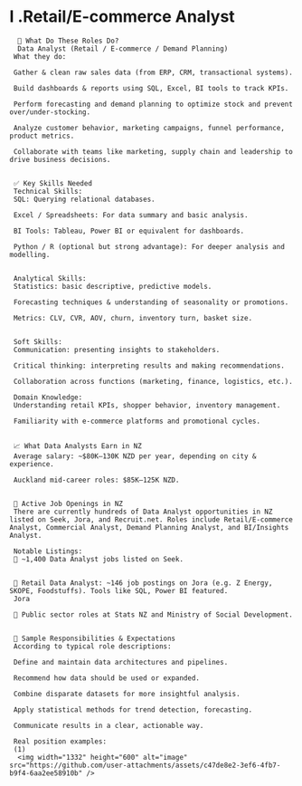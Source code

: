 # I .Retail/E-commerce Analyst


      🧰 What Do These Roles Do?
      Data Analyst (Retail / E‑commerce / Demand Planning)
     What they do:
     
     Gather & clean raw sales data (from ERP, CRM, transactional systems).
     
     Build dashboards & reports using SQL, Excel, BI tools to track KPIs.
     
     Perform forecasting and demand planning to optimize stock and prevent over/under-stocking.
     
     Analyze customer behavior, marketing campaigns, funnel performance, product metrics.
     
     Collaborate with teams like marketing, supply chain and leadership to drive business decisions.
     
     
     ✅ Key Skills Needed
     Technical Skills:
     SQL: Querying relational databases.
     
     Excel / Spreadsheets: For data summary and basic analysis.
     
     BI Tools: Tableau, Power BI or equivalent for dashboards.
     
     Python / R (optional but strong advantage): For deeper analysis and modelling.
     
     
     Analytical Skills:
     Statistics: basic descriptive, predictive models.
     
     Forecasting techniques & understanding of seasonality or promotions.
     
     Metrics: CLV, CVR, AOV, churn, inventory turn, basket size.
     
     
     Soft Skills:
     Communication: presenting insights to stakeholders.
     
     Critical thinking: interpreting results and making recommendations.
     
     Collaboration across functions (marketing, finance, logistics, etc.).
     
     Domain Knowledge:
     Understanding retail KPIs, shopper behavior, inventory management.
     
     Familiarity with e‑commerce platforms and promotional cycles.
     
     
     📈 What Data Analysts Earn in NZ
     Average salary: ~$80K–130K NZD per year, depending on city & experience.
     
     Auckland mid-career roles: $85K–125K NZD.
     
     
     🔎 Active Job Openings in NZ
     There are currently hundreds of Data Analyst opportunities in NZ listed on Seek, Jora, and Recruit.net. Roles include Retail/E-commerce Analyst, Commercial Analyst, Demand Planning Analyst, and BI/Insights Analyst.
     
     Notable Listings:
     📌 ~1,400 Data Analyst jobs listed on Seek.
     
     
     📌 Retail Data Analyst: ~146 job postings on Jora (e.g. Z Energy, SKOPE, Foodstuffs). Tools like SQL, Power BI featured.
     Jora
     
     📌 Public sector roles at Stats NZ and Ministry of Social Development.
     
     
     🧭 Sample Responsibilities & Expectations
     According to typical role descriptions:
     
     Define and maintain data architectures and pipelines.
     
     Recommend how data should be used or expanded.
     
     Combine disparate datasets for more insightful analysis.
     
     Apply statistical methods for trend detection, forecasting.
     
     Communicate results in a clear, actionable way.
     
     Real position examples:
     (1)
      <img width="1332" height="600" alt="image" src="https://github.com/user-attachments/assets/c47de8e2-3ef6-4fb7-b9f4-6aa2ee58910b" />


         

     
     
        
  




